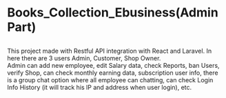 # Books_Collection_Ebusiness(Admin Part)

##
This project made with Restful API integration with React and Laravel. In here there are 3 users Admin, Customer, Shop Owner.  
Admin can add new employee, edit Salary data, check Reports, ban Users, verify Shop, can check monthly earning data, subscription user info,  there is a group chat option where all employee can chatting, can check Login Info History (it will track his lP and address when user login), etc.
